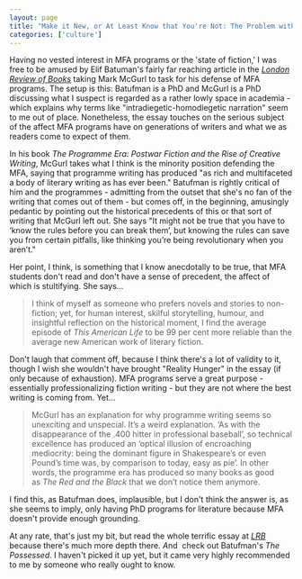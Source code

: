 ```yaml
---
layout: page
title: "Make it New, or At Least Know that You're Not: The Problem with MFAs"
categories: ['culture']
---
```

<div>

Having no vested interest in MFA programs or the 'state of fiction,' I was free to be amused by Elif Batuman's fairly far reaching article in the <em><a href="http://www.lrb.co.uk/v32/n18/elif-batuman/get-a-real-degree#fn-ref-asterisk">London Review of Books</a></em> taking Mark McGurl to task for his defense of MFA programs. The setup is this: Batufman is a PhD and McGurl is a PhD discussing what I suspect is regarded as a rather lowly space in academia - which explains why terms like "intradiegetic-homodiegetic narration" seem to me out of place. Nonetheless, the essay touches on the serious subject of the affect MFA programs have on generations of writers and what we as readers come to expect of them.

In his book <em>The Programme Era: Postwar Fiction and the Rise of Creative Writing</em>, McGurl takes what I think is the minority position defending the MFA, saying that programme writing has produced "as rich and multifaceted a body of literary writing as has ever been." Batufman is rightly critical of him and the programmes - admitting from the outset that she's no fan of the writing that comes out of them - but comes off, in the beginning, amusingly pedantic by pointing out the historical precedents of this or that sort of writing that McGurl left out. She says "It might not be true that you have to ‘know the rules before you can break them’, but knowing the rules can save you from certain pitfalls, like thinking you’re being revolutionary when you aren’t."

Her point, I think, is something that I know anecdotally to be true, that MFA students don't read and don't have a sense of precedent, the affect of which is stultifying. She says...
<blockquote>I think of myself as someone who prefers novels and stories to non-fiction; yet, for human interest, skilful storytelling, humour, and insightful reflection on the historical moment, I find the average episode of <em>This American Life</em> to be 99 per cent more reliable than the average new American work of literary fiction.</blockquote>
Don't laugh that comment off, because I think there's a lot of validity to it, though I wish she wouldn't have brought "Reality Hunger" in the essay (if only because of exhaustion). MFA programs serve a great purpose - essentially professionalizing fiction writing - but they are not where the best writing is coming from. Yet...
<blockquote>McGurl has an explanation for why programme writing seems so unexciting and unspecial. It’s a weird explanation. ‘As with the disappearance of the .400 hitter in professional baseball’, so technical excellence has produced an ‘optical illusion of encroaching mediocrity: being the dominant figure in Shakespeare’s or even Pound’s time was, by comparison to today, easy as pie’. In other words, the programme era has produced so many books as good as <em>The Red and the Black</em> that we don’t notice them anymore.</blockquote>
I find this, as Batufman does, implausible, but I don't think the answer is, as she seems to imply, only having PhD programs for literature because MFA doesn't provide enough grounding.

At any rate, that's just my bit, but read the whole terrific essay at <em><a href="http://www.lrb.co.uk/v32/n18/elif-batuman/get-a-real-degree#fn-ref-asterisk">LRB</a> </em>because there's much more depth there<em>. A<span style="font-style: normal">nd  check out Batufman's </span>The Possessed<span style="font-style: normal">. I haven't picked it up yet, but it came very highly recommended to me by someone who really ought to know. </span></em>

</div>
